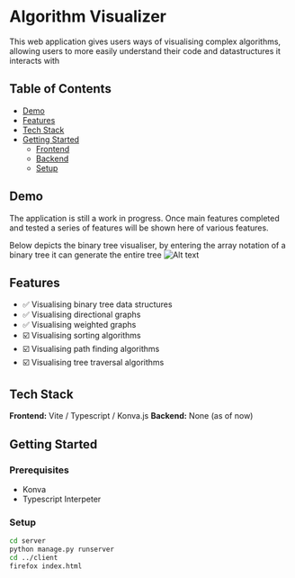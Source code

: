 
# Algorithm Visualizer

This web application gives users ways of visualising complex algorithms, allowing users to more easily understand their code and datastructures it interacts with

## Table of Contents

- [Demo](#demo)
- [Features](#features)
- [Tech Stack](#tech-stack)
- [Getting Started](#getting-started)
  - [Frontend](#frontend)
  - [Backend](#backend)
   - [Setup](#setup)


## Demo

The application is still a work in progress. Once main features completed and tested a series of features will be shown here of various features.

Below depicts the binary tree visualiser, by entering the array notation of a binary tree it can generate the entire tree
![Alt text](https://media3.giphy.com/media/v1.Y2lkPTc5MGI3NjExOXZhMnl4aXR6Y3VseXQxam52ZXI5cHU2MTA3eXNwcHBtYWNjczU4dyZlcD12MV9pbnRlcm5hbF9naWZfYnlfaWQmY3Q9Zw/LDOLtgSRZfXV6nlc1V/giphy.gif)

## Features

- ✅ Visualising binary tree data structures
- ✅ Visualising directional graphs
- ✅ Visualising weighted graphs
- ☑️ Visualising sorting algorithms
- ☑️ Visualising path finding algorithms
- ☑️ Visualising tree traversal algorithms

## Tech Stack

**Frontend:** Vite / Typescript / Konva.js 
**Backend:** None (as of now)

## Getting Started

### Prerequisites
- Konva
- Typescript Interpeter

### Setup

```bash
cd server
python manage.py runserver
cd ../client
firefox index.html
